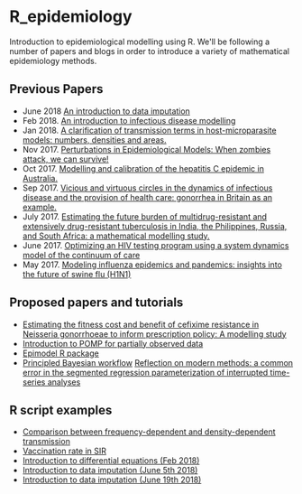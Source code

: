 # R_epidemiology
Introduction to epidemiological modelling using R. We'll be following a number
of papers and blogs in order to introduce a variety of mathematical epidemiology
methods.

## Previous Papers
* June 2018 [An introduction to data imputation](http://www.stat.columbia.edu/%7Egelman/arm/missing.pdf)
* Feb 2018. [An introduction to infectious disease modelling](http://sbfnk.github.io/chennai-modelling/index.html)
* Jan 2018. [A clarification of transmission terms in host-microparasite models: numbers, densities and areas.](https://www.ncbi.nlm.nih.gov/pmc/articles/PMC2869860/)
* Nov 2017. [Perturbations in Epidemiological Models: When zombies attack, we can survive!](http://dx.doi.org/10.1080/23737867.2014.11414478 )
* Oct 2017. [Modelling and calibration of the hepatitis C epidemic in Australia.](https://www.ncbi.nlm.nih.gov/pubmed/19036911)
* Sep 2017. [Vicious and virtuous circles in the dynamics of infectious disease and the provision of health care: gonorrhea in Britain as an example.](https://www.ncbi.nlm.nih.gov/pubmed/16088832)
* July 2017. [Estimating the future burden of multidrug-resistant and extensively drug-resistant tuberculosis in India, the Philippines, Russia, and South Africa: a mathematical modelling study.](https://www.ncbi.nlm.nih.gov/pubmed/28499828)
* June 2017. [Optimizing an HIV testing program using a system dynamics model of the continuum of care](https://www.ncbi.nlm.nih.gov/pmc/articles/PMC4543429/pdf/10729_2014_Article_9312.pdf)
* May 2017. [Modeling influenza epidemics and pandemics: insights into the future of swine flu (H1N1)](https://www.ncbi.nlm.nih.gov/pmc/articles/PMC2715422/ )

## Proposed papers and tutorials

* [Estimating the fitness cost and benefit of cefixime resistance in Neisseria gonorrhoeae to inform prescription policy: A modelling study](http://journals.plos.org/plosmedicine/article/file?id=10.1371/journal.pmed.1002416&type=printable)
* [Introduction to POMP for partially observed data](http://kingaa.github.io/short-course/)
* [Epimodel R package](http://www.epimodel.org/index.html)
* [Principled Bayesian workflow](https://betanalpha.github.io/assets/case_studies/principled_bayesian_workflow.html)
[Reflection on modern methods: a common error in the segmented regression parameterization of interrupted time-series analyses](https://academic.oup.com/ije/article/50/3/1011/5937253)



## R script examples

* [Comparison between frequency-dependent and density-dependent transmission](frequency-density-dynamics-comparison.R)
* [Vaccination rate in SIR](simple_SIR.R)
* [Introduction to differential equations (Feb 2018)](introduction_to_differential_equations.R)
* [Introduction to data imputation (June 5th 2018)](introduction_to_data_imputation.R)
* [Introduction to data imputation (June 19th 2018)](introduction_to_probabilistic_record_linkages.R)
